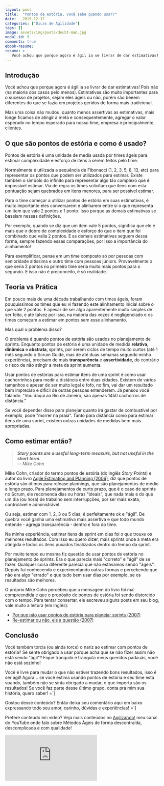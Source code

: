 ```yaml
---
layout: post
title:  "Pontos de estória, você sabe quando usar?"
date:   2019-12-17
categories: ["Dicas de Agilidade"]
tags: []
image: assets/img/posts/doubt-man.jpg
modal-id: 5
comments: true
ebook-resume:
resumo: >
   Você achou que porque agora é ágil ia se livrar de dar estimativas! Pois não (na maioria dos casos pelo menos). Estimativas são muito importantes para o sucesso de projetos, sejam eles ágeis ou não. Quer saber como estimar em projetos ágeis, continue lendo!
---
```




## Introdução

Você achou que porque agora é ágil ia se livrar de dar estimativas! Pois não (na maioria dos casos pelo menos). Estimativas são muito importantes para o sucesso de projetos, sejam eles ágeis ou não, porém são beeem diferentes do que se fazia em projetos geridos de forma mais tradicional.

Mas uma coisa não mudou, quanto menos assertivas as estimativas, mais longe ficamos de atingir a meta e consequentemente, agregar o valor esperado no tempo esperado para nosso	 time, empresa e principalmente, clientes.


## O que são pontos de estória e como é usado?

Pontos de estória é uma unidade de media usada por times ágeis para estimar complexidade e esforço de itens a serem feitos pelo time.

Normalmente é utilizada a sequência de Fibonacci (1, 2, 3, 5, 8, 13, etc) para representar os pontos que podem ser utilizados para estimar. Existe também o símbolo do infinito para representar algo tão complexo que é impossível estimar. Via de regra os times solicitam que itens com esta pontuação sejam quebrados em itens menores, para ser possível estimar.

Para o time começar a utilizar pontos de estória em suas estimativas, é muito importante eles conversarem e alinharem entre sí o que representa um item que vale 2 pontos e 1 ponto. Isso porque as demais estimativas se baseiam nessas definições.

Por exemplo, quando se diz que um item vale 5 pontos, significa que ele é mais que o dobro de complexidade e esforço do que o item que foi combinado que valia 2 pontos. E as demais estimativas seguem dessa forma, sempre fazendo essas comparações, por isso a importância do alinhamento!

Para exemplificar, pense em um time composto só por pessoas com senioridade altíssima e outro time com pessoas júniors. Provavelmente o que seria 2 pontos no primeiro time seria muito mais pontos para o segundo. E isso não é preconceito, é só realidade.



## Teoria vs Prática

Em pouco mais de uma década trabalhando com times ágeis, foram pouquíssimos os times que eu vi fazendo este alinhamento inicial sobre o que vale 2 pontos. E apesar de ser algo aparentemente muito simples de ser feito, e até talvez por isso, na maioria das vezes é negligenciado e os times começam a estimar em pontos sem esse alinhamento.

Mas qual o problema disso?

O problema é quando pontos de estória são usados no planejamento de sprints. Enquanto pontos de estória é uma unidade de medida **relativa**, **dinâmica** e **abstrata**, sprints, por serem ciclos de tempo muito curtos (até 1 mês segundo o Scrum Guide, mas de até duas semanas segundo minha experiência), precisam de mais **transparência** e **assertividade**, do contrário o risco de não atingir a meta da sprint aumenta.

Usar pontos de estórias para estimar itens de uma sprint é como usar cachorrinhos para medir a distância entre duas cidades. Existem de vários tamanhos e apesar de ser muito legal e fofo, no fim, vai dar um resultado bem impreciso e difícil de outras pessoas entenderem. Já pensou você falando: "Vou daqui ao Rio de Janeiro, são apenas 1450 cachorros de distância."

Se você depender disso para planejar quanto irá gastar de combustível por exemplo, pode "morrer na praia". Tanto para distância como para estimar itens de uma sprint, existem outras unidades de medidas bem mais apropriadas.


## Como estimar então?

>_**Story points are a useful long-term measure, but not useful in the short term.** <br> -- Mike Cohn_

Mike Cohn, criador do termo pontos de estória (do inglês _Story Points_) e autor do livro [Agile Estimating and Planning (2006)](https://www.amazon.com.br/Agile-Estimating-Planning-Mike-Cohn/dp/0131479415), diz que pontos de estória são ótimos para release plannings, que são planejamentos de médio a longo prazo. Para planejamentos de curto prazo, que é o caso de sprints no Scrum, ele recomenda dias ou horas "ideais", que nada mais é do que um dia (ou hora) de trabalho sem interrupções, por ser mais exata, controlável e administrável.

Ou seja, estimar com 1, 2, 3 ou 5 dias, é perfeitamente ok e "ágil". De quebra você ganha uma estimativa mais assertiva e que todo mundo entende - agrega transparência - dentro e fora do time.

Na minha experiência, estimar itens da sprint em dias foi o que trouxe os melhores resultados. Com isso eu quero dizer, mais sprints onde a meta era atingida e todos os itens puxados finalizados dentro do tempo da sprint.

Por muito tempo eu mesma fiz questão de usar pontos de estória no planejamento de sprints. Era o que parecia mais "correto" e "ágil" de se fazer. Qualquer coisa diferente parecia que não estávamos sendo "ágeis". Depois fui conhecendo e experimentando outras formas e percebendo que não era algo "errado" e que tudo bem usar dias por exemplo, se os resultados são melhores.

O próprio Mike Cohn percebeu que a mensagem do livro foi mal compreendida e que o propósito de pontos de estória foi sendo distorcido com o tempo. Para tentar consertar, ele escreveu alguns posts em seu blog, vale muito a leitura (em inglês):

* [Por que não usar pontos de estória para planejar sprints (2007)](https://www.mountaingoatsoftware.com/blog/why-i-dont-use-story-points-for-sprint-planning)
* [Re-estimar ou não, eis a questão (2007)](https://www.mountaingoatsoftware.com/blog/to-re-estimate-or-not-that-is-the-question)



## Conclusão

Você também torcia (ou ainda torce) o nariz ao estimar com pontos de estória? Se sente obrigado a usar porque acha que se não fizer assim não está sendo "ágil"? Fique tranquilo e tranquila meus queridos padauãs, você não está sozinho!

Você é livre para mudar o que não estiver trazendo bons resultados, isso é ser ágil! Agora... se você estima usando pontos de estória e seu time está voando, também não se sinta obrigado a mudar, o que importa são os resultados! Se você faz parte desse último grupo, conta pra mim sua história, quero saber! =`]



Gostou desse conteúdo? Então deixa seu comentário aqui em baixo expressando todo seu amor, carinho, dúvidas e experiências! =`]

Prefere conteúdo em vídeo? Veja mais conteúdos no [Agilizando!](https://youtube.com/agilizando) meu canal do YouTube onde falo sobre Métodos Ágeis de forma descontraída, descomplicada e com qualidade!

<div class="row">
  <div class="col-md-2"></div>
  <div class="col-md-8">
      <div class="portfolio-item">
        <div class="video-container">
          <iframe src="https://www.youtube.com/embed/OOux_bS40pk" frameborder="0" allow="accelerometer; autoplay; encrypted-media; gyroscope; picture-in-picture" allowfullscreen></iframe>
        </div>
      </div>
  </div>
  <div class="col-md-2"></div>
</div>
